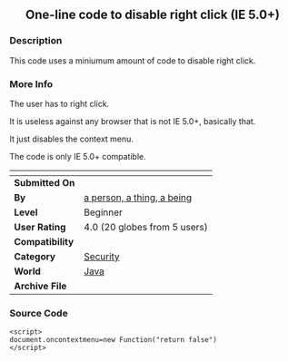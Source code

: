 ﻿<div align="center">

## One\-line code to disable right click \(IE 5\.0\+\)


</div>

### Description

This code uses a miniumum amount of code to disable right click.
 
### More Info
 
The user has to right click.

It is useless against any browser that is not IE 5.0+, basically that.

It just disables the context menu.

The code is only IE 5.0+ compatible.


<span>             |<span>
---                |---
**Submitted On**   |
**By**             |[a person, a thing, a being](https://github.com/Planet-Source-Code/PSCIndex/blob/master/ByAuthor/a-person-a-thing-a-being.md)
**Level**          |Beginner
**User Rating**    |4.0 (20 globes from 5 users)
**Compatibility**  |
**Category**       |[Security](https://github.com/Planet-Source-Code/PSCIndex/blob/master/ByCategory/security__2-74.md)
**World**          |[Java](https://github.com/Planet-Source-Code/PSCIndex/blob/master/ByWorld/java.md)
**Archive File**   |[](https://github.com/Planet-Source-Code/a-person-a-thing-a-being-one-line-code-to-disable-right-click-ie-5-0__2-2917/archive/master.zip)





### Source Code

```
<script>
document.oncontextmenu=new Function("return false")
</script>
```

